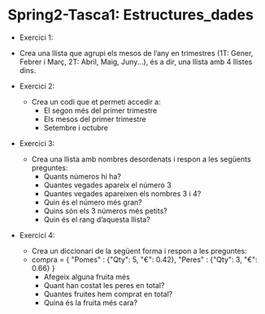﻿# Spring2-Tasca1: Estructures_dades 
 
 - Exercici 1: 
  - Crea una llista que agrupi els mesos de l’any en trimestres (1T: Gener, Febrer i Març, 2T: Abril, Maig, Juny...), és a dir, una llista amb 4 llistes dins.

- Exercici 2: 
  - Crea un codi que et permeti accedir a:
    - El segon més del primer trimestre
    - Els mesos del primer trimestre
    - Setembre i octubre
  
- Exercici 3:
  - Crea una llista amb nombres desordenats i respon a les següents preguntes:
    - Quants números hi ha?
    - Quantes vegades apareix el número 3
    - Quantes vegades apareixen els nombres 3 i 4?
    - Quin és el número més gran?
    - Quins són els 3 números més petits?
    - Quin és el rang d’aquesta llista?

- Exercici 4:
  - Crea un diccionari de la següent forma i respon a les preguntes:
  - compra = { "Pomes" : {"Qty": 5, "€": 0.42}, "Peres" : {"Qty": 3, "€": 0.66} }
    - Afegeix alguna fruita més
    - Quant han costat les peres en total?
    - Quantes fruites hem comprat en total?
    - Quina és la fruita més cara?
